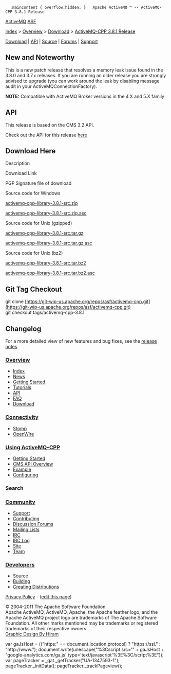       .maincontent { overflow:hidden; }   Apache ActiveMQ ™ -- ActiveMQ-CPP 3.8.1 Release 

[ActiveMQ](http://activemq.apache.org/) [ASF](http://www.apache.org)

[Index](index.html) > [Overview](overview.html) > [Download](download.html) > [ActiveMQ-CPP 3.8.1 Release](activemq-cpp-381-release.html)

[Download](download.html) | [API](api.html) | [Source](source.html) | [Forums](http://activemq.apache.org/discussion-forums.html) | [Support](support.html)

New and Noteworthy
------------------

This is a new patch release that resolves a memory leak issue found in the 3.8.0 and 3.7.x releases. If you are running an older release you are strongly advised to upgrade (you can work around the leak by disabling message audit in your ActiveMQConnectionFactory).

**NOTE:** Compatible with ActiveMQ Broker versions in the 4.X and 5.X family

API
---

This release is based on the CMS 3.2 API.

Check out the API for this release [here](http://activemq.apache.org/cms/api_docs/activemqcpp-3.6.0/html)

Download Here
-------------

Description

Download Link

PGP Signature file of download

Source code for Windows

[activemq-cpp-library-3.8.1-src.zip](http://www.apache.org/dyn/closer.cgi/activemq/activemq-cpp/source/activemq-cpp-library-3.8.1-src.zip)

[activemq-cpp-library-3.8.1-src.zip.asc](http://www.apache.org/dist/activemq/activemq-cpp/source/activemq-cpp-library-3.8.1-src.zip.asc)

Source code for Unix (gzipped)

[activemq-cpp-library-3.8.1-src.tar.gz](http://www.apache.org/dyn/closer.cgi/activemq/activemq-cpp/source/activemq-cpp-library-3.8.1-src.tar.gz)

[activemq-cpp-library-3.8.1-src.tar.gz.asc](http://www.apache.org/dist/activemq/activemq-cpp/source/activemq-cpp-library-3.8.1-src.tar.gz.asc)

Source code for Unix (bz2)

[activemq-cpp-library-3.8.1-src.tar.bz2](http://www.apache.org/dyn/closer.cgi/activemq/activemq-cpp/source/activemq-cpp-library-3.8.1-src.tar.bz2)

[activemq-cpp-library-3.8.1-src.tar.bz2.asc](http://www.apache.org/dist/activemq/activemq-cpp/source/activemq-cpp-library-3.8.1-src.tar.bz2.asc)

Git Tag Checkout
----------------

git clone [https://git-wip-us.apache.org/repos/asf/activemq-cpp.git](https://git-wip-us.apache.org/repos/asf/activemq-cpp.git)  
git checkout tags/activemq-cpp-3.8.1

Changelog
---------

For a more detailed view of new features and bug fixes, see the [release notes](https://issues.apache.org/jira/secure/ReleaseNote.jspa?projectId=12311207&styleName=Html&version=12324975)

### [Overview](index.html)

*   [Index](index.html)
*   [News](news.html)
*   [Getting Started](getting-started.html)
*   [Tutorials](tutorials.html)
*   [API](api.html)
*   [FAQ](faq.html)
*   [Download](download.html)

### [Connectivity](connectivity.html)

*   [Stomp](stomp-support.html)
*   [OpenWire](openwire-support.html)

### [Using ActiveMQ-CPP](using-activemq-cpp.html)

*   [Getting Started](getting-started.html)
*   [CMS API Overview](cms-api-overview.html)
*   [Example](example.html)
*   [Configuring](configuring.html)

### Search

    
  

### [Community](community.html)

*   [Support](support.html)
*   [Contributing](http://activemq.apache.org/contributing.html)
*   [Discussion Forums](http://activemq.apache.org/discussion-forums.html)
*   [Mailing Lists](http://activemq.apache.org/mailing-lists.html)
*   [IRC](irc://irc.codehaus.org/activemq)
*   [IRC Log](http://servlet.uwyn.com/drone/log/hausbot/activemq)
*   [Site](site.html)
*   [Team](http://activemq.apache.org/team.html)

### [Developers](developers.html)

*   [Source](source.html)
*   [Building](building.html)
*   [Creating Distributions](creating-distributions.html)

[Privacy Policy](http://activemq.apache.org/privacy-policy.html) \- ([edit this page](https://cwiki.apache.org/confluence/pages/editpage.action?pageId=34020962))

© 2004-2011 The Apache Software Foundation.  
Apache ActiveMQ, ActiveMQ, Apache, the Apache feather logo, and the Apache ActiveMQ project logo are trademarks of The Apache Software Foundation. All other marks mentioned may be trademarks or registered trademarks of their respective owners.  
[Graphic Design By Hiram](http://hiramchirino.com)

var gaJsHost = (("https:" == document.location.protocol) ? "https://ssl." : "http://www."); document.write(unescape("%3Cscript src='" + gaJsHost + "google-analytics.com/ga.js' type='text/javascript'%3E%3C/script%3E")); var pageTracker = \_gat.\_getTracker("UA-1347593-1"); pageTracker.\_initData(); pageTracker.\_trackPageview();